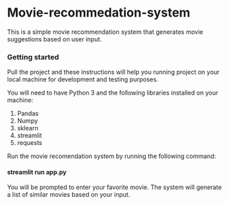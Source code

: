 # Movie-recommedation-system
This is a simple movie recommendation system that generates movie suggestions based on user input.

### Getting started
Pull the project and these instructions will  help you running project on your local machine for development and testing purposes.

You will need to have Python 3 and the following libraries installed on your machine:
1. Pandas
2. Numpy
3. sklearn
4. streamlit
5. requests

Run the movie recomendation system by running the following command:
#### streamlit run app.py
You will be prompted to enter your favorite movie.
The system will generate a list of similar movies based on your input.
